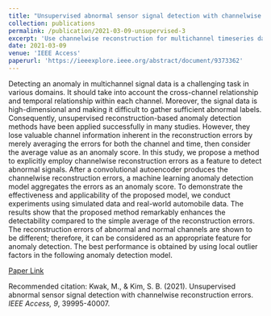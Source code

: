 ```yaml
---
title: "Unsupervised abnormal sensor signal detection with channelwise reconstruction errors"
collection: publications
permalink: /publication/2021-03-09-unsupervised-3
excerpt: 'Use channelwise reconstruction for multichannel timeseries data, evaluated with simulation studies and automobile sensor data.'
date: 2021-03-09
venue: 'IEEE Access'
paperurl: 'https://ieeexplore.ieee.org/abstract/document/9373362'
---
```


Detecting an anomaly in multichannel signal data is a challenging task in various domains. 
It should take into account the cross-channel relationship and temporal relationship within each channel. 
Moreover, the signal data is high-dimensional and making it difficult to gather sufficient abnormal labels. 
Consequently, unsupervised reconstruction-based anomaly detection methods have been applied successfully in many studies. 
However, they lose valuable channel information inherent in the reconstruction errors by merely averaging the errors for both the channel and time, then consider the average value as an anomaly score. 
In this study, we propose a method to explicitly employ channelwise reconstruction errors as a feature to detect abnormal signals. 
After a convolutional autoencoder produces the channelwise reconstruction errors, a machine learning anomaly detection model aggregates the errors as an anomaly score. 
To demonstrate the effectiveness and applicability of the proposed model, we conduct experiments using simulated data and real-world automobile data. 
The results show that the proposed method remarkably enhances the detectability compared to the simple average of the reconstruction errors. 
The reconstruction errors of abnormal and normal channels are shown to be different; therefore, it can be considered as an appropriate feature for anomaly detection. 
The best performance is obtained by using local outlier factors in the following anomaly detection model.

[Paper Link](https://ieeexplore.ieee.org/abstract/document/9373362)

Recommended citation: Kwak, M., & Kim, S. B. (2021). Unsupervised abnormal sensor signal detection with channelwise reconstruction errors. <i>IEEE Access, 9</i>, 39995-40007.